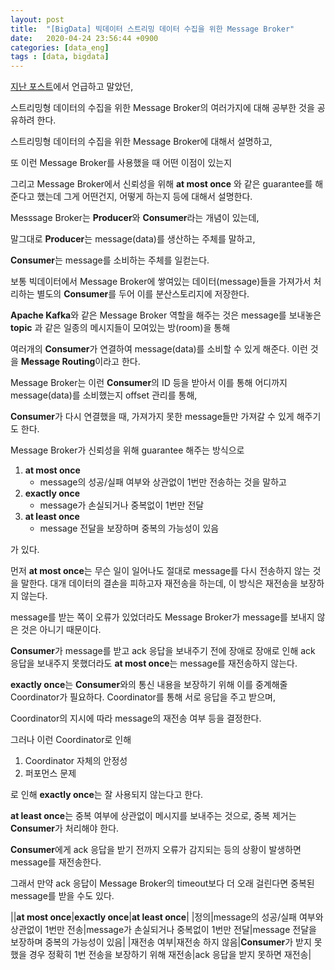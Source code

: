 ```yaml
---
layout: post
title:  "[BigData] 빅데이터 스트리밍 데이터 수집을 위한 Message Broker"
date:   2020-04-24 23:56:44 +0900
categories: [data_eng]
tags : [data, bigdata]
---
```


[지난 포스트](/data_eng/ingestion-bulk-and-streaming-data-in-bigdata/)에서 언급하고 말았던,

스트리밍형 데이터의 수집을 위한 Message Broker의 여러가지에 대해 공부한 것을 공유하려 한다.

<!--more-->

스트리밍형 데이터의 수집을 위한 Message Broker에 대해서 설명하고,

또 이런 Message Broker를 사용했을 때 어떤 이점이 있는지

그리고 Message Broker에서 신뢰성을 위해 **at most once** 와 같은 guarantee를 해준다고 했는데 그게 어떤건지, 어떻게 하는지 등에 대해서 설명한다.

Messsage Broker는 **Producer**와 **Consumer**라는 개념이 있는데,

말그대로 **Producer**는 message(data)를 생산하는 주체를 말하고,

**Consumer**는 message를 소비하는 주체를 일컫는다.

보통 빅데이터에서 Message Broker에 쌓여있는 데이터(message)들을 가져가서 처리하는 별도의 **Consumer**를 두어 이를 분산스토리지에 저장한다.

**Apache Kafka**와 같은 Message Broker 역할을 해주는 것은 message를 보내놓은 **topic** 과 같은 일종의 메시지들이 모여있는 방(room)을 통해

여러개의 **Consumer**가 연결하여 message(data)를 소비할 수 있게 해준다. 이런 것을 **Message Routing**이라고 한다.

Message Broker는 이런 **Consumer**의 ID 등을 받아서 이를 통해 어디까지 message(data)를 소비했는지 offset 관리를 통해,

**Consumer**가 다시 연결했을 때, 가져가지 못한 message들만 가져갈 수 있게 해주기도 한다.

Message Broker가 신뢰성을 위해 guarantee 해주는 방식으로

1. **at most once**
   - message의 성공/실패 여부와 상관없이 1번만 전송하는 것을 말하고
1. **exactly once**
   - message가 손실되거나 중복없이 1번만 전달
1. **at least once**
   - message 전달을 보장하며 중복의 가능성이 있음

가 있다.

먼저 **at most once**는 무슨 일이 일어나도 절대로 message를 다시 전송하지 않는 것을 말한다. 대개 데이터의 결손을 피하고자 재전송을 하는데, 이 방식은 재전송을 보장하지 않는다.

message를 받는 쪽이 오류가 있었더라도 Message Broker가 message를 보내지 않은 것은 아니기 때문이다.

**Consumer**가 message를 받고 ack 응답을 보내주기 전에 장애로 장애로 인해 ack 응답을 보내주지 못했더라도 **at most once**는 message를 재전송하지 않는다.

**exactly once**는 **Consumer**와의 통신 내용을 보장하기 위해 이를 중계해줄 Coordinator가 필요하다. Coordinator를 통해 서로 응답을 주고 받으며,

Coordinator의 지시에 따라 message의 재전송 여부 등을 결정한다.

그러나 이런 Coordinator로 인해

1. Coordinator 자체의 안정성
1. 퍼포먼스 문제

로 인해 **exactly once**는 잘 사용되지 않는다고 한다.

**at least once**는 중복 여부에 상관없이 메시지를 보내주는 것으로, 중복 제거는 **Consumer**가 처리해야 한다.

**Consumer**에게 ack 응답을 받기 전까지 오류가 감지되는 등의 상황이 발생하면 message를 재전송한다.

그래서 만약 ack 응답이 Message Broker의 timeout보다 더 오래 걸린다면 중복된 message를 받을 수도 있다.

||**at most once**|**exactly once**|**at least once**|
|정의|message의 성공/실패 여부와 상관없이 1번만 전송|message가 손실되거나 중복없이 1번만 전달|message 전달을 보장하며 중복의 가능성이 있음|
|재전송 여부|재전송 하지 않음|**Consumer**가 받지 못했을 경우 정확히 1번 전송을 보장하기 위해 재전송|ack 응답을 받지 못하면 재전송|
